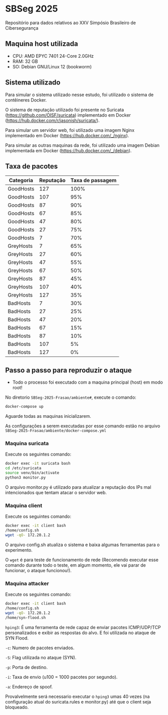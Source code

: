 # SBSeg 2025

Repositório para dados relativos ao XXV Simpósio Brasileiro de Cibersegurança

## Maquina host utilizada

* CPU: AMD EPYC 7401 24-Core 2.0GHz
* RAM: 32 GB 
* SO: Debian GNU/Linux 12 (bookworm)

## Sistema utilizado

Para simular o sistema utilizado nesse estudo, foi utilizado o sistema de contêineres Docker.

O sistema de reputação utilizado foi presente no Suricata (https://github.com/OISF/suricata) implementado em Docker (https://hub.docker.com/r/jasonish/suricata/).

Para simular um servidor web, foi utilizado uma imagem Nginx implementado em Docker (https://hub.docker.com/_/nginx).

Para simular as outras maquinas da rede, foi utilizado uma imagem Debian implementada em Docker (https://hub.docker.com/_/debian).

## Taxa de pacotes

| Categoria | Reputação | Taxa de passagem |
| --------- | --------- | ---------------- |
| GoodHosts |    127    |     100%         |
| GoodHosts |    107    |     95%          |
| GoodHosts |    87     |     90%          |
| GoodHosts |    67     |     85%          |
| GoodHosts |    47     |     80%          |
| GoodHosts |    27     |     75%          |
| GoodHosts |    7      |     70%          |
| GreyHosts |    7      |     65%          |
| GreyHosts |    27     |     60%          |
| GreyHosts |    47     |     55%          |
| GreyHosts |    67     |     50%          |
| GreyHosts |    87     |     45%          |
| GreyHosts |    107    |     40%          |
| GreyHosts |    127    |     35%          |
| BadHosts  |    7      |     30%          |
| BadHosts  |    27     |     25%          |
| BadHosts  |    47     |     20%          |
| BadHosts  |    67     |     15%          |
| BadHosts  |    87     |     10%          |
| BadHosts  |    107    |     5%           |
| BadHosts  |    127    |     0%           |

## Passo a passo para reproduzir o ataque

* Todo o processo foi executado com a maquina principal (host) em modo root!

No diretorio `SBSeg-2025-Frasao/ambiente#`, execute o comando:

```bash
docker-compose up
```

Aguarde todas as maquinas inicializarem.

As configurações a serem executadas por esse comando estão no arquivo `SBSeg-2025-Frasao/ambiente/docker-compose.yml`

### Maquina suricata

Execute os seguintes comando:

```bash
docker exec -it suricata bash
cd /etc/suricata
source venv/bin/activate
python3 monitor.py
```

O arquivo monitor.py é utilizado para atualizar a reputação dos IPs mal intencionados que tentam atacar o servidor web.

### Maquina client

Execute os seguintes comando:

```bash
docker exec -it client bash
/home/config.sh
wget -qO- 172.20.1.2
```

O arquivo config.sh atualiza o sistema e baixa algumas ferramentas para o experimento.

O `wget` é para teste de funcionamento de rede (Recomendo executar esse comando durante todo o teste, em algum momento, ele vai parar de funcionar, o ataque funcionou!).

### Maquina attacker 

Execute os seguintes comando:

```bash
docker exec -it client bash
/home/config.sh
wget -qO- 172.20.1.2
/home/syn-flood.sh
```

`hping3`: É uma ferramenta de rede capaz de enviar pacotes ICMP/UDP/TCP personalizados e exibir as respostas do alvo. E foi utilizada no ataque de SYN Flood.

`-c`: Numero de pacotes enviados.

`-S`: Flag utilizada no ataque (SYN).

`-p`: Porta de destino.

`-i`: Taxa de envio (u100 = 1000 pacotes por segundo).

`-a`: Endereço de spoof.

Provalvelmente será necessario executar o `hping3` umas 40 vezes (na configuração atual do suricata.rules e monitor.py) até que o client seja bloqueado.

